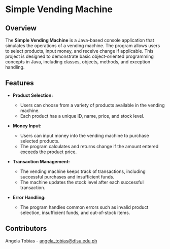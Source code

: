 # Simple Vending Machine

## Overview

The **Simple Vending Machine** is a Java-based console application that simulates the operations of a vending machine. The program allows users to select products, input money, and receive change if applicable. This project is designed to demonstrate basic object-oriented programming concepts in Java, including classes, objects, methods, and exception handling.

## Features

- **Product Selection:**
  - Users can choose from a variety of products available in the vending machine.
  - Each product has a unique ID, name, price, and stock level.

- **Money Input:**
  - Users can input money into the vending machine to purchase selected products.
  - The program calculates and returns change if the amount entered exceeds the product price.

- **Transaction Management:**
  - The vending machine keeps track of transactions, including successful purchases and insufficient funds.
  - The machine updates the stock level after each successful transaction.

- **Error Handling:**
  - The program handles common errors such as invalid product selection, insufficient funds, and out-of-stock items.

## Contributors
Angela Tobias - angela_tobias@dlsu.edu.ph
